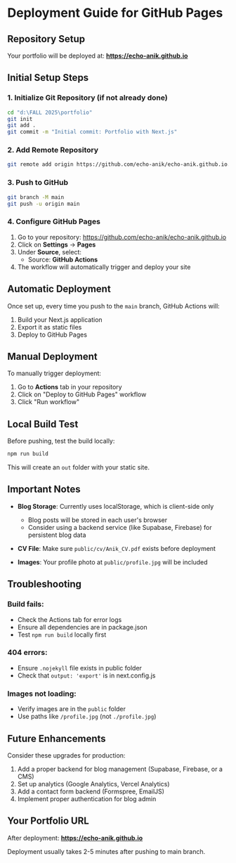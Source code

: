 # Deployment Guide for GitHub Pages

## Repository Setup

Your portfolio will be deployed at: **https://echo-anik.github.io**

## Initial Setup Steps

### 1. Initialize Git Repository (if not already done)
```bash
cd "d:\FALL 2025\portfolio"
git init
git add .
git commit -m "Initial commit: Portfolio with Next.js"
```

### 2. Add Remote Repository
```bash
git remote add origin https://github.com/echo-anik/echo-anik.github.io.git
```

### 3. Push to GitHub
```bash
git branch -M main
git push -u origin main
```

### 4. Configure GitHub Pages
1. Go to your repository: https://github.com/echo-anik/echo-anik.github.io
2. Click on **Settings** → **Pages**
3. Under **Source**, select:
   - Source: **GitHub Actions**
4. The workflow will automatically trigger and deploy your site

## Automatic Deployment

Once set up, every time you push to the `main` branch, GitHub Actions will:
1. Build your Next.js application
2. Export it as static files
3. Deploy to GitHub Pages

## Manual Deployment

To manually trigger deployment:
1. Go to **Actions** tab in your repository
2. Click on "Deploy to GitHub Pages" workflow
3. Click "Run workflow"

## Local Build Test

Before pushing, test the build locally:
```bash
npm run build
```

This will create an `out` folder with your static site.

## Important Notes

- **Blog Storage**: Currently uses localStorage, which is client-side only
  - Blog posts will be stored in each user's browser
  - Consider using a backend service (like Supabase, Firebase) for persistent blog data
  
- **CV File**: Make sure `public/cv/Anik_CV.pdf` exists before deployment

- **Images**: Your profile photo at `public/profile.jpg` will be included

## Troubleshooting

### Build fails:
- Check the Actions tab for error logs
- Ensure all dependencies are in package.json
- Test `npm run build` locally first

### 404 errors:
- Ensure `.nojekyll` file exists in public folder
- Check that `output: 'export'` is in next.config.js

### Images not loading:
- Verify images are in the `public` folder
- Use paths like `/profile.jpg` (not `./profile.jpg`)

## Future Enhancements

Consider these upgrades for production:
1. Add a proper backend for blog management (Supabase, Firebase, or a CMS)
2. Set up analytics (Google Analytics, Vercel Analytics)
3. Add a contact form backend (Formspree, EmailJS)
4. Implement proper authentication for blog admin

## Your Portfolio URL
After deployment: **https://echo-anik.github.io**

Deployment usually takes 2-5 minutes after pushing to main branch.
